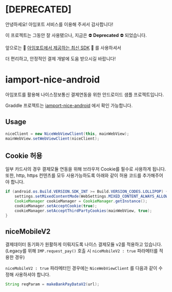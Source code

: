 # [DEPRECATED]

안녕하세요! 아임포트 서비스를 이용해 주셔서 감사합니다!

이 프로젝트는 그동안 잘 사용됐으나, 지금은 ⛔ **Deprecated** ⛔  되었습니다.

앞으로는 🌱 [아임포트에서 제공하는 최신 SDK][123] 🌱 를 사용하셔서 

더 편리하고, 안정적인 결제 개발에 도움 받으시길 바랍니다!

[123]: https://github.com/iamport/iamport-android


# iamport-nice-android
아임포트를 활용해 나이스정보통신 결제연동을 위한 안드로이드 샘플 프로젝트입니다. 

Graddle 프로젝트는 [iamport-nice-android](https://github.com/iamport/iamport-nice-android-graddle) 에서 확인 가능합니다.  

## Usage  

```java
niceClient = new NiceWebViewClient(this, mainWebView);
mainWebView.setWebViewClient(niceClient);
```

## Cookie 허용  
일부 카드사의 경우 결제모듈 연동을 위해 브라우저 Cookie를 필수로 사용하게 됩니다. 또한, http, https 컨텐츠를 모두 사용가능하도록 아래와 같이 허용 코드를 추가해주어야 합니다. 

```java
if (android.os.Build.VERSION.SDK_INT >= Build.VERSION_CODES.LOLLIPOP) {
	settings.setMixedContentMode(WebSettings.MIXED_CONTENT_ALWAYS_ALLOW);
	CookieManager cookieManager = CookieManager.getInstance();
	cookieManager.setAcceptCookie(true);
	cookieManager.setAcceptThirdPartyCookies(mainWebView, true);
}
```

## niceMobileV2  
결제데이터 동기화가 원활하게 이뤄지도록 나이스 결제모듈 v2를 적용하고 있습니다. (Legacy를 위해 `IMP.request_pay()` 호출 시 `niceMobileV2 : true` 파라메터를 적용한 경우)

`niceMobileV2 : true` 파라메터인 경우에는 `NiceWebViewClient` 를 다음과 같이 수정해 사용하셔야 합니다.  

```java
String reqParam = makeBankPayDataV2(url);
```
